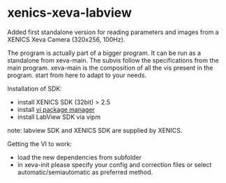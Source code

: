 # xenics-xeva-labview

Added first standalone version for reading parameters and images from a XENICS Xeva Camera (320x256, 100Hz).

The program is actually part of a bigger program. It can be run as a standalone from xeva-main. The subvis follow the specifications from the main program. xeva-main is the composition of all the vis present in the program. start from here to adapt to your needs.

Installation of SDK:

* install XENICS SDK (32bit) > 2.5
* install [vi package manager](http://jki.net/vipm)
* install LabView SDK via vipm

note: labview SDK and XENICS SDK are supplied by XENICS.


Getting the VI to work:

* load the new dependencies from subfolder
* in xeva-init please specify your config and correction files or select automatic/semiautomatic as preferred method.
